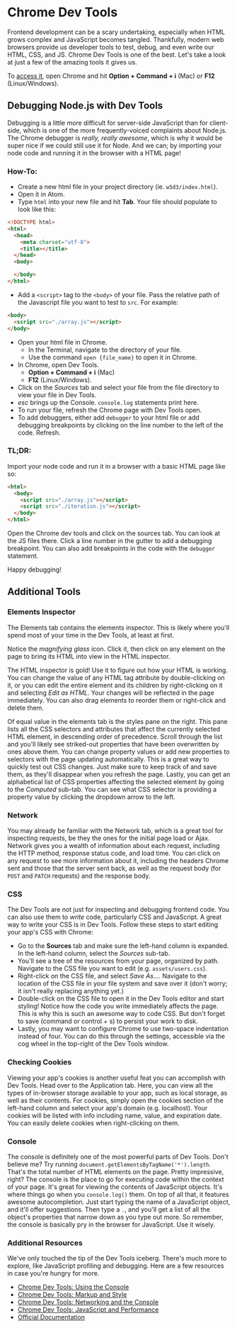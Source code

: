 # Chrome Dev Tools

Frontend development can be a scary undertaking, especially when HTML grows
complex and JavaScript becomes tangled. Thankfully, modern web browsers provide
us developer tools to test, debug, and even write our HTML, CSS, and JS. Chrome
Dev Tools is one of the best. Let's take a look at just a few of the amazing
tools it gives us.

To [access it][access], open Chrome and hit **Option + Command + i** (Mac) or **F12** (Linux/Windows).

[access]: https://developer.chrome.com/devtools#access

## Debugging Node.js with Dev Tools

Debugging is a little more difficult for server-side JavaScript than for
client-side, which is one of the more frequently-voiced complaints about
Node.js. The Chrome debugger is *really, really awesome*, which is why it would
be super nice if we could still use it for Node. And we can; by importing your node
code and running it in the browser with a HTML page!

### How-To:
  * Create a new html file in your project directory (ie. `w5d3/index.html`).
  * Open it in Atom.
  * Type `html` into your new file and hit **Tab**. Your file should populate to look like this:

  ```html
  <!DOCTYPE html>
  <html>
    <head>
      <meta charset="utf-8">
      <title></title>
    </head>
    <body>

    </body>
  </html>
  ```

  * Add a `<script>` tag to the `<body>` of your file. Pass the relative path of the Javascript file you want to test to `src`. For example:

  ```html
  <body>
    <script src="./array.js"></script>
  </body>
  ```

  * Open your html file in Chrome.
    * In the Terminal, navigate to the directory of your file.
    * Use the command `open {file_name}` to open it in Chrome.
  * In Chrome, open Dev Tools.
    * **Option + Command + i** (Mac)
    + **F12** (Linux/Windows).
  * Click on the *Sources* tab and select your file from the file directory to view your file in Dev Tools.
  * *esc* brings up the Console. `console.log` statements print here.
  * To run your file, refresh the Chrome page with Dev Tools open.
  * To add debuggers, either add `debugger` to your html file or add debugging breakpoints by clicking on the 
  line number to the left of the code. Refresh.

### TL;DR:

Import your node code and run it in a browser with a
basic HTML page like so:

```html
<html>
  <body>
    <script src="./array.js"></script>
    <script src="./iteration.js"></script>
  </body>
</html>
```

Open the Chrome dev tools and click on the sources tab. You can look at
the JS files there. Click a line number in the gutter to add a debugging breakpoint. You can also add
breakpoints in the code with the `debugger` statement.

Happy debugging!

## Additional Tools
### Elements Inspector

The Elements tab contains the elements inspector. This is likely where you'll
spend most of your time in the Dev Tools, at least at first.

Notice the *magnifying glass* icon. Click it, then click on any element on
the page to bring its HTML into view in the HTML inspector.

The HTML inspector is gold! Use it to figure out how your HTML is working. You
can change the value of any HTML tag attribute by double-clicking on it, or you
can edit the entire element and its children by right-clicking on it and
selecting *Edit as HTML*. Your changes will be reflected in the page immediately.
You can also drag elements to reorder them or right-click and delete them.

Of equal value in the elements tab is the styles pane on the right. This pane
lists all the CSS selectors and attributes that affect the currently selected
HTML element, in descending order of precedence. Scroll through the list and
you'll likely see striked-out properties that have been overwritten by ones
above them. You can change property values or add new properties to selectors
with the page updating automatically. This is a great way to quickly test out
CSS changes. Just make sure to keep track of and save them, as they'll
disappear when you refresh the page. Lastly, you can get an alphabetical list
of CSS properties affecting the selected element by going to the *Computed*
sub-tab. You can see what CSS selector is providing a property value by
clicking the dropdown arrow to the left.

### Network

You may already be familiar with the Network tab, which is a great tool for
inspecting requests, be they the ones for the initial page load or Ajax.
Network gives you a wealth of information about each request, including the
HTTP method, response status code, and load time. You can click on any request
to see more information about it, including the headers Chrome sent and those
that the server sent back, as well as the request body (for `POST` and `PATCH`
requests) and the response body.

### CSS

The Dev Tools are not just for inspecting and debugging frontend code. You can
also use them to *write* code, particularly CSS and JavaScript. A great way
to write your CSS is in Dev Tools. Follow these steps to start editing your
app's CSS with Chrome:

* Go to the **Sources** tab and make sure the left-hand column is expanded.
  In the left-hand column, select the *Sources* sub-tab.
* You'll see a tree of the resources from your page, organized by path. Navigate
  to the CSS file you want to edit (e.g. `assets/users.css`).
* Right-click on the CSS file, and select *Save As...*. Navigate to the location
  of the CSS file in your file system and save over it (don't worry; it isn't
  really replacing anything yet.)
* Double-click on the CSS file to open it in the Dev Tools editor and start
  styling! Notice how the code you write immediately affects the page. This is
  why this is such an awesome way to code CSS. But don't forget to save
  (command or control + s) to persist your work to disk.
* Lastly, you may want to configure Chrome to use two-space indentation instead
  of four. You can do this through the settings, accessible via the cog wheel
  in the top-right of the Dev Tools window.

### Checking Cookies

Viewing your app's cookies is another useful feat you can accomplish with
Dev Tools. Head over to the Application tab. Here, you can view all the types
of in-browser storage available to your app, such as local storage, as well as
their contents. For cookies, simply open the cookies section of the left-hand
column and select your app's domain (e.g. localhost). Your cookies will be
listed with info including name, value, and expiration date. You can easily
delete cookies when right-clicking on them.

### Console

The console is definitely one of the most powerful parts of Dev Tools. Don't
believe me? Try running `document.getElementsByTagName('*').length`. That's
the total number of HTML elements on the page. Pretty impressive, right?
The console is the place to go for executing code within the context of your
page. It's great for viewing the contents of JavaScript objects. It's where
things go when you `console.log()` them. On top of all that, it features
awesome autocompletion. Just start typing the name of a JavaScript object, and
it'll offer suggestions. Then type a `.`, and you'll get a list of all the
object's properties that narrow down as you type out more. So remember, the
console is basically pry in the browser for JavaScript. Use it wisely.

### Additional Resources

We've only touched the tip of the Dev Tools iceberg. There's much more to
explore, like JavaScript profiling and debugging. Here are a few resources in
case you're hungry for more.

* [Chrome Dev Tools: Using the Console][console]
* [Chrome Dev Tools: Markup and Style][markup-style]
* [Chrome Dev Tools: Networking and the Console][networking-console]
* [Chrome Dev Tools: JavaScript and Performance][js-performance]
* [Official Documentation][dt-docs]


[dt-docs]: https://developers.google.com/chrome-developer-tools/
[console]: https://developers.google.com/web/tools/chrome-devtools/console/
[markup-style]: http://code.tutsplus.com/tutorials/chrome-dev-tools-markup-and-style--net-27149
[networking-console]: http://code.tutsplus.com/tutorials/chrome-dev-tools-networking-and-the-console--net-28167
[js-performance]: http://code.tutsplus.com/tutorials/chrome-dev-tools-javascript-and-performance--net-29671
